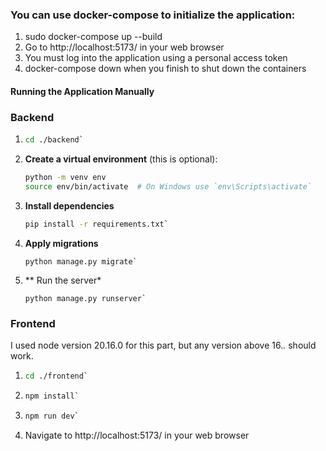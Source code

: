 ### You can use docker-compose to initialize the application:
1. sudo docker-compose up --build
2. Go to http://localhost:5173/ in your web browser
3. You must log into the application using a personal access token
4. docker-compose down when you finish to shut down the containers


#### Running the Application Manually

### Backend

1. ```bash
   cd ./backend`

2. **Create a virtual environment** (this is optional):

   ```bash
   python -m venv env
   source env/bin/activate  # On Windows use `env\Scripts\activate`

3. **Install dependencies**
   ```bash
   pip install -r requirements.txt`

4. **Apply migrations**
   ```
   python manage.py migrate`

5. ** Run the server*
   ```
   python manage.py runserver`

  ### Frontend

  I used node version 20.16.0 for this part, but any version above 16.*.* should work.

  
1. ```bash
   cd ./frontend`

2. ```bash
   npm install`
   
3. ```bash
   npm run dev`

4. Navigate to http://localhost:5173/ in your web browser


  
